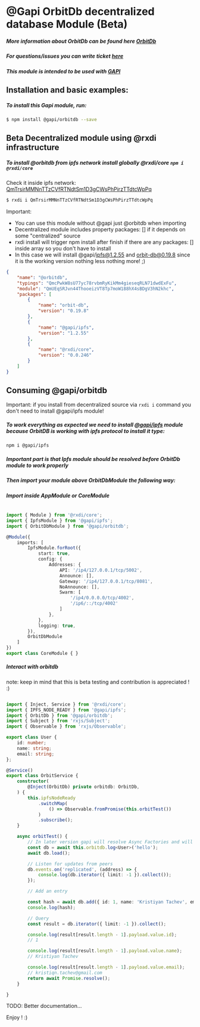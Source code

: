 # @Gapi OrbitDb decentralized database Module (Beta)

##### More information about OrbitDb can be found here [OrbitDb](https://github.com/orbitdb/orbit-db)
##### For questions/issues you can write ticket [here](http://gitlab.youvolio.com/gapi/gapi-orbitdb/issues)
##### This module is intended to be used with [GAPI](https://github.com/Stradivario/gapi)

## Installation and basic examples:
##### To install this Gapi module, run:

```bash
$ npm install @gapi/orbitdb --save
```

## Beta Decentralized module using @rxdi infrastructure

##### To install @orbitdb from ipfs network install globally @rxdi/core `npm i @rxdi/core`
Check it inside ipfs network: [QmTrsirMMNnTTzCVfRTNdtSm1D3gCWsPhPirzTTdtcWpPq](http://ipfs.io/ipfs/QmTrsirMMNnTTzCVfRTNdtSm1D3gCWsPhPirzTTdtcWpPq)

```bash
$ rxdi i QmTrsirMMNnTTzCVfRTNdtSm1D3gCWsPhPirzTTdtcWpPq
```

Important: 
- You can use this module without @gapi just @orbitdb when importing
- Decentralized module includes property packages: [] if it depends on some "centralized" source
- rxdi install will trigger npm install after finish if there are any packages: [] inside array so you don't have to install
- In this case we will install @gapi/ipfs@1.2.55 and orbit-db@0.19.8 since it is the working version nothing less nothing more! ;)

```json
{
    "name": "@orbitdb",
    "typings": "QmcPwkW8sU77yc78rvbmRyKikMm4gieseqRLN71dwdExFu",
    "module": "QmUEqSRJvn44ThooeizVT8Tp7moW188hX4sBDgV3hN2khc",
    "packages": [
        {
            "name": "orbit-db",
            "version": "0.19.8"
        },
        {
            "name": "@gapi/ipfs",
            "version": "1.2.55"
        },
        {
            "name": "@rxdi/core",
            "version": "0.0.246"
        }
    ]
}
```

## Consuming @gapi/orbitdb

Important: if you install from decentralized source via `rxdi i` command you don't need to install @gapi/ipfs module!

##### To work everything as expected we need to install [@gapi/ipfs](https://github.com/Stradivario/gapi-ipfs) module because OrbitDB is working with ipfs protocol to install it type:

```bash
npm i @gapi/ipfs
```
##### Important part is that Ipfs module should be resolved before OrbitDb module to work properly

##### Then import your module above OrbitDbModule the following way:

##### Import inside AppModule or CoreModule

```typescript

import { Module } from '@rxdi/core';
import { IpfsModule } from '@gapi/ipfs';
import { OrbitDbModule } from '@gapi/orbitdb';

@Module({
    imports: [
        IpfsModule.forRoot({
            start: true,
            config: {
                Addresses: {
                    API: '/ip4/127.0.0.1/tcp/5002',
                    Announce: [],
                    Gateway: '/ip4/127.0.0.1/tcp/8081',
                    NoAnnounce: [],
                    Swarm: [
                        '/ip4/0.0.0.0/tcp/4002',
                        '/ip6/::/tcp/4002'
                    ]
                },
            },
            logging: true,
        }),
        OrbitDbModule
    ]
})
export class CoreModule { }

```

##### Interact with orbitdb

note: keep in mind that this is beta testing and contribution is appreciated ! :)

```typescript

import { Inject, Service } from '@rxdi/core';
import { IPFS_NODE_READY } from '@gapi/ipfs';
import { OrbitDb } from '@gapi/orbitdb';
import { Subject } from 'rxjs/Subject';
import { Observable } from 'rxjs/Observable';

export class User {
    id: number;
    name: string;
    email: string;
};

@Service()
export class OrbitService {
    constructor(
        @Inject(OrbitDb) private orbitdb: OrbitDb,
    ) {
        this.ipfsNodeReady
            .switchMap(
                () => Observable.fromPromise(this.orbitTest())
            )
            .subscribe();
    }

    async orbitTest() {
        // In later version gapi will resolve Async Factories and will not be needed
        const db = await this.orbitdb.log<User>('hello');
        await db.load();

        // Listen for updates from peers
        db.events.on('replicated', (address) => {
            console.log(db.iterator({ limit: -1 }).collect());
        });

        // Add an entry

        const hash = await db.add({ id: 1, name: 'Kristiyan Tachev', email: 'kristiqn.tachev@gmail.com' });
        console.log(hash);

        // Query
        const result = db.iterator({ limit: -1 }).collect();

        console.log(result[result.length - 1].payload.value.id);
        // 1

        console.log(result[result.length - 1].payload.value.name);
        // Kristiyan Tachev

        console.log(result[result.length - 1].payload.value.email);
        // kristiqn.tachev@gmail.com
        return await Promise.resolve();
    }

}

```

TODO: Better documentation...

Enjoy ! :)
